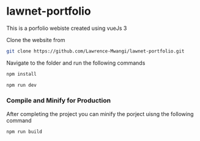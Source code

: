 # lawnet-portfolio
This is a porfolio webiste created using vueJs 3

Clone the website from 
```sh
git clone https://github.com/Lawrence-Mwangi/lawnet-portfolio.git
```

Navigate to the folder and run the following commands 

```sh
npm install
```

```sh
npm run dev
```

### Compile and Minify for Production
After completing the project you can minify the porject uisng the following command

```sh
npm run build
```
